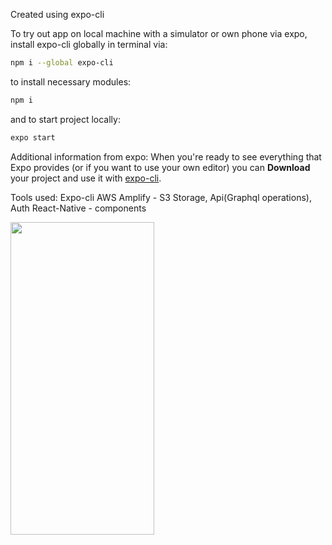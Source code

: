 Created using expo-cli 

To try out app on local machine with a simulator or own phone via expo, 
install expo-cli globally in terminal via:
```bash
npm i --global expo-cli
```
to install necessary modules:
```bash
npm i 
```
and to start project locally: 
```bash
expo start
```

Additional information from expo:
When you're ready to see everything that Expo provides (or if you want to use your own editor) you can **Download** your project and use it with [expo-cli](https://docs.expo.io/get-started/installation).

Tools used:
Expo-cli
AWS Amplify - S3 Storage, Api(Graphql operations), Auth
React-Native - components


<img src="ezgif-7-d7a381656b6e.gif" width="230" height="500"/>
